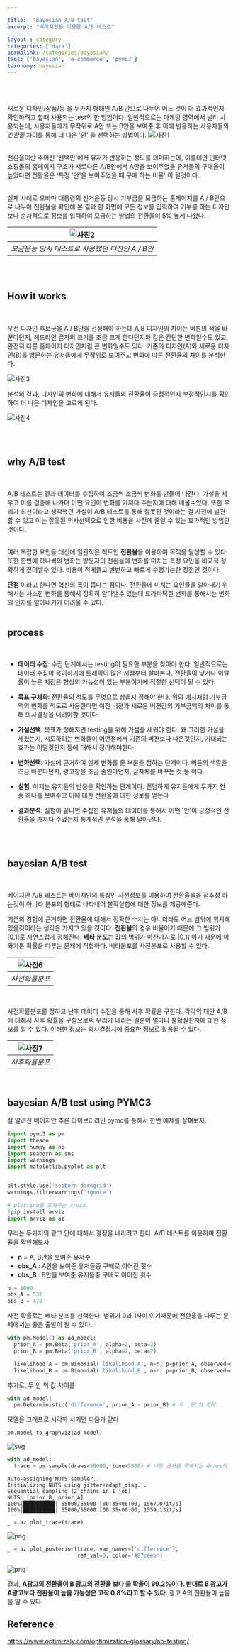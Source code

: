 ```yaml
---

title:  "bayesian A/B test" 
excerpt: "베이지안을 이용한 A/B 테스트"

layout : category
categories: ['data'] 
permalink: /categories/bayesian/
tags: ['bayesian', 'e-commerce', 'pymc3'] 
taxonomy: bayesian
---
```

<br><br>


새로운 디자인/상품/등 을 두가지 형태인 A/B 안으로 나누어 어느 것이 더 효과적인지 확인하려고 할때 사용되는 test의 한 방법이다. 일반적으로는 마케팅 영역에서 널리 사용되는데, 사용자들에게 무작위로 A안 또는 B안을 보여준 후 이에 반응하는 사용자들의 *전환율* 차이를 통해 더 나은 '안' 을 선택하는 방법이다.
![사진1](https://i1.wp.com/iolacademy.com/wp-content/uploads/2018/01/ab-test-1-1.png?w=1472&ssl=1)  
<br>

전환율이란 주어진 '선택안'에서 유저가 반응하는 정도를 의미하는데, 이를테면 인터넷쇼핑몰의 홈페이지 구조가 서로다른 A/B안에서 A안을 보여주었을 유저들의 구매율이 높았다면 전활율은 '특정 '안'을 보여주었을 때 구매 하는 비율' 이 될것이다.  
 <br>

 실제 사례로 오바마 대통령의 선거운동 당시 기부금을 모금하는 홈페이지를 A / B안으로 나누어 전환율을 확인해 본 결과 한 화면에 모든 정보를 입력하여 기부를 하는 디자인보다 순차적으로 정보를 입력하여 모금하는 방법의 전환율이 5% 높게 나왔다. 
 <br>

| ![사진2](https://www.reliablesoft.net/wp-content/uploads/2016/11/Obama-AB-Test.png) |
|:--:|
| *모금운동 당시 테스트로 사용했던 디잔인 A / B안* |


<br><br>

## How it works
<br>

우선 디자인 후보군을 A / B안을 선정해야 하는데 A,B 디자인의 차이는 버튼의 색을 바꾼다던지, 헤드라인 글자의 크기를 조금 크게 한다던지와 같은 간단한 변화일수도 있고, 완전히 다른 홈페이지 디자인처럼 큰 변화일수도 있다. 기존의 디자인(A)와 새로운 디자인(B)를 방문하는 유저들에게 무작위로 보여주고 변화에 따른 전환율의 차이를 분석한다.

![사진3](https://images.ctfassets.net/zw48pl1isxmc/3lRlyAZISsG0iWyiO8Ug84/7a32f963dd0fdc3ccb4483fc56aa55d2/ab-testing-optimizely-2.png)
<br>  

분석의 결과, 디자인의 변화에 대해서 유저들의 전환율이 긍정적인지 부정적인지를 확인하여 더 나은 디자인을 고르게 된다.
<br>  

![사진4](https://images.ctfassets.net/zw48pl1isxmc/3Bc6rf2zq0IA6w8Eg0k88W/39fcb6af96e5f46d6302924ce679290f/control-variation-graph-3.png)

<br><br>

## why A/B test
<br>

  A/B 테스트는 결과 데이터를 수집하여 조금씩 조금씩 변화를 만들어 나간다. 가설을 세우고 이를 검증해 나가며 어떤 요인이 변화를 가져다 주는지에 대해 배울수있다. 또한 우리가 최선이라고 생각했던 가설이 A/B 테스트를 통해 잘못된 것이라는 걸 사전에 발견할 수 있고 이는 잘못된 의사선택으로 인한 비용을 사전에 줄일 수 있는 효과적인 방법인것이다.  
<br>  

여러 복잡한 요인들 대신에 일관적은 척도인 **전환율**을 이용하여 목적을 달성할 수 있다. 또한 한번에 하나씩의 변화는 방문자의 전환율에 변화를 미치는 특정 요인을 비교적 정확하게 짚어낼수 있다. 비용이 적게들고 빈번하고 빠르게 수행가능한 장점인 것이다.
<br>  

**단점** 이라고 한다면 혁신의 폭이 좁다는 점이다. 전환율에 미치는 요인들을 알아내기 위해서는 사소한 변화를 통해서 정확히 알아낼수 있는데 드라마틱한 변화를 통해서는 변화의 인자를 알아내기가 어려울 수 있다.
<br><br>

## process
<br>

* **데이터 수집**: 수집 단계에서는 testing이 필요한 부분을 찾아야 한다. 일반적으로는 데이터 수집이 용이하기에 트래픽이 많은 지점부터 살펴본다. 전환율이 낮거나 이탈률이 높은 지점은 향상의 가능성이 있는 부분이기에 적절한 선택이 될 수 있다.

* **목표 구체화**: 전환율의 척도를 무엇으로 삼을지 정해야 한다. 위의 예시처럼 기부금액의 변화를 척도로 사용한다면 이전 버젼과 새로운 버젼간의 기부금액의 차이를 통해 의사결정을 내려야할 것이다.

* **가설선택**: 목표가 정해지면 testing을 위해 가설을 세워야 한다. 왜 그러한 가설을 세웠는지, 시도하려는 변화들이 어떤점에서 기존의 버젼보다 나은것인지, 기대되는 효과는 어떨것인지 등에 대해서 정리해야한다

* **변화선택**: 가설에 근거하여 실제 변화를 줄 부분을 정하는 단계이다. 버튼의 색깔을 조금 바꾼다던지, 광고창을 조금 줄인다던지, 글자체를 바꾸는 것 등 이다.

* **실험**: 이제는 유저들의 반응을 확인하는 단계이다. 랜덤하게 유저들에게 두가지 안 중 하나를 보여주고 이에 대한 전환율에 대한 정보를 얻는다

* **결과분석**: 실험이 끝나면 수집한 유저들의 데이터를 통해서 어떤 '안'이 긍정적인 전환율을 가져다 주었는지 통계적인 분석을 통해 알아낸다.





<br><br>
## bayesian A/B test
<br>

베이지안 A/B 테스트는 베이지안의 특징인 사전정보를 이용하여 전환율을을 점추정 하는것이 아니라 분포의 형태로 나타내어 불확실함에 대한 정보를 제공해준다.
<br>

기존의 경험에 근거하면 전환율에 대해서 정확한 수치는 아니더라도 어느 범위에 위치해 있을것이라는 생각은 가지고 있을 것이다. **전환율**의 경우 비율이기 때문에 그 범위가 [0,1]로 자연스럽게 정해진다. **베타 분포**는 값의 범위가 마찬가지로 [0,1] 이기 때문에 이와가튼 확률을 다루는 문제에 적합하다. 베타분포를 사전분포로 사용할 수 있다.
<br>  

| ![사진6](https://miro.medium.com/max/2001/1*_8Bb_AVFJuA_HEs7e0TQ6g.png) |
|:--:|
| *사전확률분포* |

<br>

사전확률분포를 정하고 난후 데이터 수집을 통해 사후 확률을 구한다. 각각의 대안 A/B에 대해서 사후 확률을 구함으로써 우리가 내리는 결론이 얼마나 불확실한지에 대한 정보를 알 수 있다. 이러한 정보는 의사결정시에 중요한 정보로 활용될 수 있다.
<br>

| ![사진7](https://miro.medium.com/max/2001/1*Rpgbl9Ob1GhHBZr3AIhIkQ.png) |
|:--:|
| *사후확률분포* |

<br>

## bayesian A/B test using PYMC3
잘 알려진 베이지안 추론 라이브러리인 pymc를 통해서 한번 예제를 살펴보자.


```python
import pymc3 as pm
import theano
import numpy as np
import seaborn as sns
import warnings
import matplotlib.pyplot as plt


plt.style.use('seaborn-darkgrid')
warnings.filterwarnings('ignore')
```


```python
# plotting을 도와주는 arviz.
!pip install arviz
import arviz as az
```

우리는 두가지의 광고 안에 대해서 결정을 내리려고 한다. A/B 테스트를 이용하여 전환율을 확인해보자.
* **n** = A, B안을 보여준 유저수
* **obs_A** : A안을 보여준 유저들중 구매로 이어진 횟수
* **obs_B** : B안을 보여준 유저들중 구매로 이어진 횟수


```python
n = 1000
obs_A = 532
obs_B = 478
```

사전 확률로는 베타 분포를 선택한다. 범위가 0과 1사이 이기때문에 전환율을 다루는 문제에서는 좋은 출발이 될 수 있다.


```python
with pm.Model() as ad_model:
  prior_A = pm.Beta('prior_A', alpha=2, beta=2)
  prior_B = pm.Beta('prior_B', alpha=2, beta=2)

  likelihood_A = pm.Binomial('likelihood_A', n=n, p=prior_A, observed=obs_A)
  likelihood_B = pm.Binomial('likelihood_B', n=n, p=prior_B, observed=obs_B)
```

추가로, 두 안 의 값 차이를 


```python
with ad_model:
  pm.Deterministic('difference', prior_A - prior_B) # 두 '안'의 차이.
```

모델을 그래프로 시각화 시키면 다음과 같다


```python
pm.model_to_graphviz(ad_model)
```




![svg](../assets/posts/ab_test/AB01_01.svg)




```python
with ad_model:
  trace = pm.sample(draws=50000, tune=5000) # 나은 근사를 위해서는 draws의 횟수가 클수록 좋다
```

    Auto-assigning NUTS sampler...
    Initializing NUTS using jitter+adapt_diag...
    Sequential sampling (2 chains in 1 job)
    NUTS: [prior_B, prior_A]
    100%|██████████| 55000/55000 [00:35<00:00, 1567.07it/s]
    100%|██████████| 55000/55000 [00:35<00:00, 1559.13it/s]



```python
_ = az.plot_trace(trace)
```


![png](../assets/posts/ab_test/AB01_02.png)



```python
_ = az.plot_posterior(trace, var_names=['difference'], 
                      ref_val=0, color='#87ceeb')
```


![png](../assets/posts/ab_test/AB01_03.png)


결과, **A광고의 전환율이 B 광고의 전환율 보다 클 확율이 99.2%이다. 반대로 B 광고가 A광고보다 전환율이 높을 가능성은 고작 0.8%라고 할 수 있다.** 광고 A의 전환율이 높음을 알 수 있다.

## Reference
https://www.optimizely.com/optimization-glossary/ab-testing/

